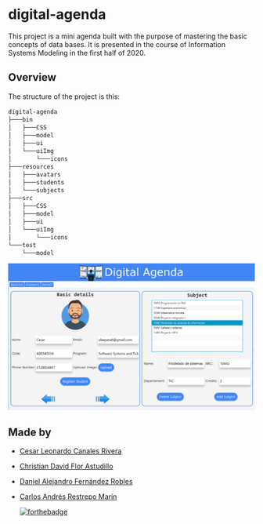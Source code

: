# **digital-agenda**

This project is a mini agenda built with the purpose of mastering the basic concepts of data bases. It is presented in the course of Information Systems Modeling in the first half of 2020.
  
## Overview
  The structure of the project is this:<br>
  ~~~
  digital-agenda
  ├───bin
  │   ├───CSS
  │   ├───model
  │   ├───ui
  │   └───uiImg
  │       └───icons
  ├───resources
  │   ├───avatars
  │   ├───students
  │   └───subjects
  ├───src
  │   ├───CSS
  │   ├───model
  │   ├───ui
  │   └───uiImg
  │       └───icons
  └───test
      └───model
  ~~~
  ![Overview](resources/overview/main-view.png?raw=true)

## Made by
+ [Cesar Leonardo Canales Rivera](https://github.com/Sleeptightt "Cesar Canales")
+ [Christian David Flor Astudillo](https://github.com/ChristianFlor "Christian Flor")
+ [Daniel Alejandro Fernández Robles](https://github.com/7yrionLannister "Daniel Fernández")
+ [Carlos Andrés Restrepo Marín](https://github.com/Carlosches "Carlos Restrepo")

  [![forthebadge](https://forthebadge.com/images/badges/made-with-java.svg)](https://forthebadge.com)
